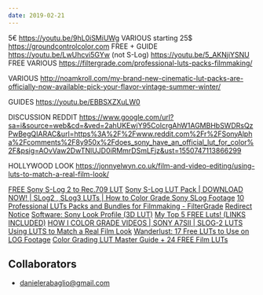 ```yaml
---
date: 2019-02-21
---
```

5€ https://youtu.be/9hL0iSMiUWg
VARIOUS starting 25$ https://groundcontrolcolor.com
FREE + GUIDE https://youtu.be/LwUhcvi5GYw (not S-Log)
https://youtu.be/5_AKNjiYSNU FREE
VARIOUS https://filtergrade.com/professional-luts-packs-filmmaking/

VARIOUS http://noamkroll.com/my-brand-new-cinematic-lut-packs-are-officially-now-available-pick-your-flavor-vintage-summer-winter/

GUIDES
https://youtu.be/EBBSXZXuLW0

DISCUSSION REDDIT https://www.google.com/url?sa=i&source=web&cd=&ved=2ahUKEwjY95ColcrgAhW1AGMBHbSWDRsQzPwBegQIARAC&url=https%3A%2F%2Fwww.reddit.com%2Fr%2FSonyAlpha%2Fcomments%2F8y950x%2Fdoes_sony_have_an_official_lut_for_color%2F&psig=AOvVaw2DwTNlUJD0iRMmrDSmLFjz&ust=1550747113866299

HOLLYWOOD LOOK https://jonnyelwyn.co.uk/film-and-video-editing/using-luts-to-match-a-real-film-look/

[FREE Sony S-Log 2 to Rec.709 LUT](https://groundcontrolcolor.com/products/free-sony-s-log-2-to-rec-709-lut)  [Sony S-Log LUT Pack | DOWNLOAD NOW! | SLog2 , SLog3 LUTs | How to Color Grade Sony SLog Footage](https://www.youtube.com/watch?v=9hL0iSMiUWg)  [10 Professional LUTs Packs and Bundles for Filmmaking - FilterGrade](https://filtergrade.com/professional-luts-packs-filmmaking/)  [Redirect Notice](https://www.google.com/url?sa=i&source=web&cd&ved=2ahUKEwjY95ColcrgAhW1AGMBHbSWDRsQzPwBegQIARAC&url=https://www.reddit.com/r/SonyAlpha/comments/8y950x/does_sony_have_an_official_lut_for_color/&psig=AOvVaw2DwTNlUJD0iRMmrDSmLFjz&ust=1550747113866299)  [Software: Sony Look Profile (3D LUT)](https://pro.sony/it_IT/product-resources/software/1237494271390)  [My Top 5 FREE Luts! (LINKS INCLUDED)](https://www.youtube.com/watch?v=5_AKNjiYSNU)  [HOW I COLOR GRADE VIDEOS | SONY A7SII | SLOG-2 LUTS](https://www.youtube.com/watch?v=EBBSXZXuLW0)  [Using LUTS to Match a Real Film Look](https://jonnyelwyn.co.uk/film-and-video-editing/using-luts-to-match-a-real-film-look/)  [Wanderlust: 17 Free LUTs to Use on LOG Footage](https://www.premiumbeat.com/blog/free-luts-log-footage/)  [Color Grading LUT Master Guide + 24 FREE Film LUTs](https://www.youtube.com/watch?v=LwUhcvi5GYw)

## Collaborators

- danielerabaglio@gmail.com

</div></body></html>
